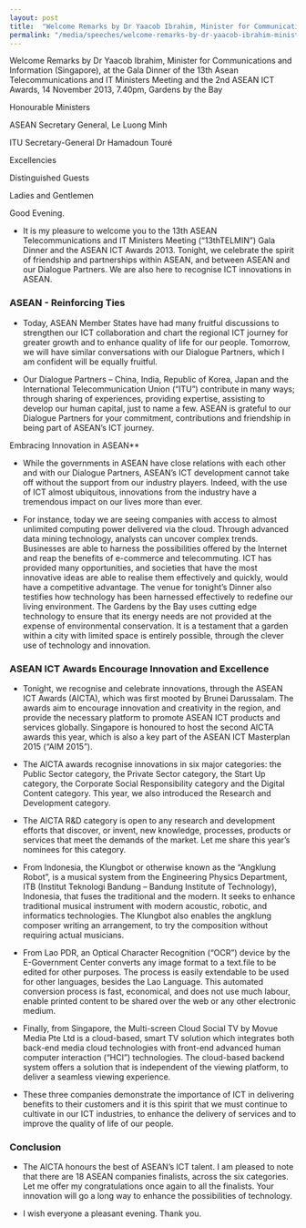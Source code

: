 ```yaml
---
layout: post
title:  "Welcome Remarks by Dr Yaacob Ibrahim, Minister for Communications and Information (Singapore), at the Gala Dinner of the 13th ASEAN Telecommunications and IT Ministers Meeting and the 2nd Asean ICT Awards"
permalink: "/media/speeches/welcome-remarks-by-dr-yaacob-ibrahim-minister-for-communications-and-information-at-the-gala-dinner-of-the-13th-asean-telecommunications-and-it-ministers-meeting-and-the-2nd-asean-ict-awards"
---
```


Welcome Remarks by Dr Yaacob Ibrahim, Minister for Communications and Information (Singapore), at the Gala Dinner of the 13th Asean Telecommunications and IT Ministers Meeting and the 2nd ASEAN ICT Awards, 14 November 2013, 7.40pm, Gardens by the Bay

Honourable Ministers

ASEAN Secretary General, Le Luong Minh 

ITU Secretary-General Dr Hamadoun Touré 

Excellencies

Distinguished Guests

Ladies and Gentlemen

Good Evening.

* It is my pleasure to welcome you to the 13th ASEAN Telecommunications and IT Ministers Meeting (“13thTELMIN”) Gala Dinner and the ASEAN ICT Awards 2013. Tonight, we celebrate the spirit of friendship and partnerships within ASEAN, and between ASEAN and our Dialogue Partners. We are also here to recognise ICT innovations in ASEAN.

### **ASEAN - Reinforcing Ties**
* Today, ASEAN Member States have had many fruitful discussions to strengthen our ICT collaboration and chart the regional ICT journey for greater growth and to enhance quality of life for our people. Tomorrow, we will have similar conversations with our Dialogue Partners, which I am confident will be equally fruitful.

* Our Dialogue Partners – China, India, Republic of Korea, Japan and the International Telecommunication Union (“ITU”) contribute in many ways; through sharing of experiences, providing expertise, assisting to develop our human capital, just to name a few. ASEAN is grateful to our Dialogue Partners for your commitment, contributions and friendship in being part of ASEAN’s ICT journey.

Embracing Innovation in ASEAN**
* While the governments in ASEAN have close relations with each other and with our Dialogue Partners, ASEAN’s ICT development cannot take off without the support from our industry players. Indeed, with the use of ICT almost ubiquitous, innovations from the industry have a tremendous impact on our lives more than ever.

* For instance, today we are seeing companies with access to almost unlimited computing power delivered via the cloud. Through advanced data mining technology, analysts can uncover complex trends. Businesses are able to harness the possibilities offered by the Internet and reap the benefits of e-commerce and telecommuting. ICT has provided many opportunities, and societies that have the most innovative ideas are able to realise them effectively and quickly, would have a competitive advantage. The venue for tonight’s Dinner also testifies how technology has been harnessed effectively to redefine our living environment. The Gardens by the Bay uses cutting edge technology to ensure that its energy needs are not provided at the expense of environmental conservation. It is a testament that a garden within a city with limited space is entirely possible, through the clever use of technology and innovation.

### **ASEAN ICT Awards Encourage Innovation and Excellence**
* Tonight, we recognise and celebrate innovations, through the ASEAN ICT Awards (AICTA), which was first mooted by Brunei Darussalam. The awards aim to encourage innovation and creativity in the region, and provide the necessary platform to promote ASEAN ICT products and services globally. Singapore is honoured to host the second AICTA awards this year, which is also a key part of the ASEAN ICT Masterplan 2015 (“AIM 2015”).

* The AICTA awards recognise innovations in six major categories: the Public Sector category, the Private Sector category, the Start Up category, the Corporate Social Responsibility category and the Digital Content category. This year, we also introduced the Research and Development category.

* The AICTA R&D category is open to any research and development efforts that discover, or invent, new knowledge, processes, products or services that meet the demands of the market. Let me share this year’s nominees for this category.

* From Indonesia, the Klungbot or otherwise known as the “Angklung Robot”, is a musical system from the Engineering Physics Department, ITB (Institut Teknologi Bandung – Bandung Institute of Technology), Indonesia, that fuses the traditional and the modern. It seeks to enhance traditional musical instrument with modern acoustic, robotic, and informatics technologies. The Klungbot also enables the angklung composer writing an arrangement, to try the composition without requiring actual musicians.

* From Lao PDR, an Optical Character Recognition (“OCR”) device by the E-Government Center converts any image format to a text.file to be edited for other purposes. The process is easily extendable to be used for other languages, besides the Lao Language. This automated conversion process is fast, economical, and does not use much labour, enable printed content to be shared over the web or any other electronic medium.

* Finally, from Singapore, the Multi-screen Cloud Social TV by Movue Media Pte Ltd is a cloud-based, smart TV solution which integrates both back-end media cloud technologies with front-end advanced human computer interaction (“HCI”) technologies. The cloud-based backend system offers a solution that is independent of the viewing platform, to deliver a seamless viewing experience.

* These three companies demonstrate the importance of ICT in delivering benefits to their customers and it is this spirit that we must continue to cultivate in our ICT industries, to enhance the delivery of services and to improve the quality of life of our people.

### **Conclusion**
* The AICTA honours the best of ASEAN’s ICT talent. I am pleased to note that there are 18 ASEAN companies finalists, across the six categories. Let me offer my congratulations once again to all the finalists. Your innovation will go a long way to enhance the possibilities of technology.

* I wish everyone a pleasant evening. Thank you.
